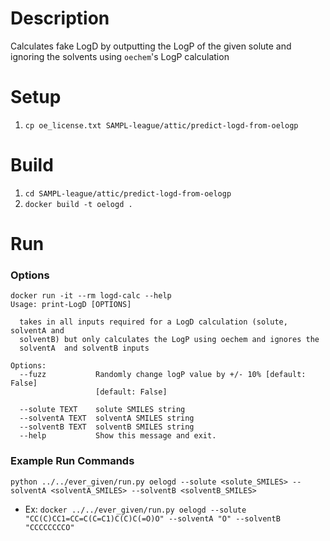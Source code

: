 # Description
Calculates fake LogD by outputting the LogP of the given solute and ignoring the solvents using `oechem`'s LogP calculation


# Setup
1. `cp oe_license.txt SAMPL-league/attic/predict-logd-from-oelogp`

# Build
1. `cd SAMPL-league/attic/predict-logd-from-oelogp`
2. `docker build -t oelogd .`


# Run 
### Options
```
docker run -it --rm logd-calc --help
Usage: print-LogD [OPTIONS]

  takes in all inputs required for a LogD calculation (solute, solventA and
  solventB) but only calculates the LogP using oechem and ignores the
  solventA  and solventB inputs

Options:
  --fuzz           Randomly change logP value by +/- 10% [default: False]
                   [default: False]

  --solute TEXT    solute SMILES string
  --solventA TEXT  solventA SMILES string
  --solventB TEXT  solventB SMILES string
  --help           Show this message and exit.
  ```
  
### Example Run Commands
`python ../../ever_given/run.py oelogd --solute <solute_SMILES> --solventA <solventA_SMILES> --solventB <solventB_SMILES>`
* Ex: `docker ../../ever_given/run.py oelogd --solute "CC(C)CC1=CC=C(C=C1)C(C)C(=O)O" --solventA "O" --solventB "CCCCCCCCO"`
